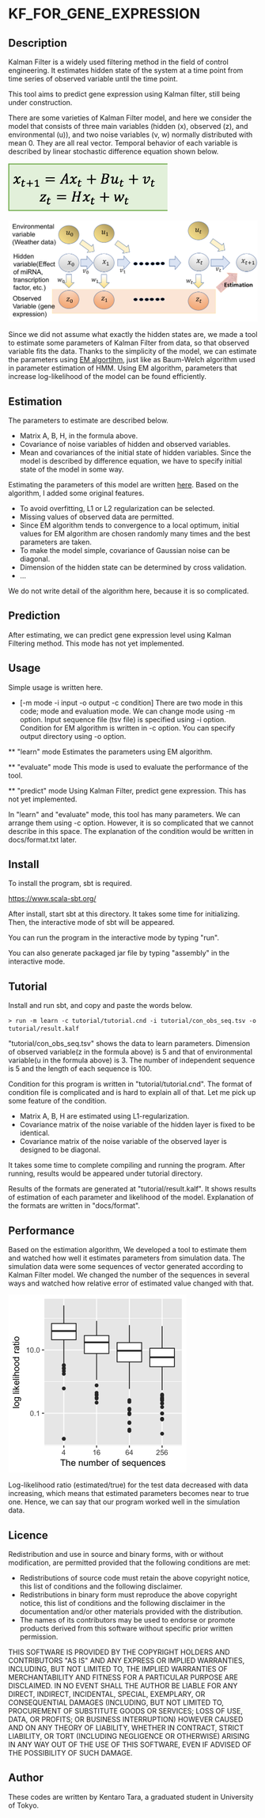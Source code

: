 KF_FOR_GENE_EXPRESSION
===


## Description

Kalman Filter is a widely used filtering method in the field of control engineering. It estimates hidden state of the system at a time point from time series of observed variable until the time point.

This tool aims to predict gene expression using Kalman filter, still being under construction.

There are some varieties of Kalman Filter model, and here we consider the model that consists of three main variables (hidden (x), observed (z), and environmental (u)), and two noise variables (v, w) normally distributed with mean 0. 
They are all real vector. Temporal behavior of each variable is described by linear stochastic difference equation shown below.

![equation for Kalman Filter](https://github.com/rnrnuraln/KF_FOR_GENE_EXPRESSION/blob/master/images/Screen%20Shot%202018-03-17%20at%2010.11.31.png)

![Explanation of Kalman Filter](https://github.com/rnrnuraln/KF_FOR_GENE_EXPRESSION/blob/master/images/kalman_picture.png)

Since we did not assume what exactly the hidden states are, we made a tool to estimate some parameters of Kalman Filter from data, so that observed variable fits the data. 
Thanks to the simplicity of the model, we can estimate the parameters using [EM algortihm](https://en.wikipedia.org/wiki/Expectation%E2%80%93maximization_algorithm), just like as Baum-Welch algorithm used in parameter estimation of HMM. 
Using EM algorithm, parameters that increase log-likelihood of the model can be found efficiently.

## Estimation

 The parameters to estimate are described below.
 
* Matrix A, B, H, in the formula above.
* Covariance of noise variables of hidden and observed variables.
* Mean and covariances of the initial state of hidden variables.
 Since the model is described by difference equation, we have to specify initial state of the model in some way.

 Estimating the parameters of this model are written [here](http://mlg.eng.cam.ac.uk/zoubin/course04/tr-96-2.pdf).
 Based on the algorithm, I added some original features.

* To avoid overfitting, L1 or L2 regularization can be selected.
* Missing values of observed data are permitted.
* Since EM algorithm tends to convergence to a local optimum, initial values for EM algorithm are chosen randomly many times and the best parameters are taken.
* To make the model simple, covariance of Gaussian noise can be diagonal.
* Dimension of the hidden state can be determined by cross validation.
* ...

 We do not write detail of the algorithm here, because it is so complicated. 
 
## Prediction

 After estimating, we can predict gene expression level using Kalman Filtering method. 
 This mode has not yet implemented.

## Usage

Simple usage is written here. 

* [-m mode -i input -o output -c condition]
 There are two mode in this code; mode and evaluation mode. We can change mode using -m option.
 Input sequence file (tsv file) is specified using -i option.
 Condition for EM algorithm is written in -c option.
 You can specify output directory using -o option.

** "learn" mode
 Estimates the parameters using EM algorithm.

** "evaluate" mode
 This mode is used to evaluate the performance of the tool.

** "predict" mode
 Using Kalman Filter, predict gene expression. This has not yet implemented.
 
 In "learn" and "evaluate" mode, this tool has many parameters.
 We can arrange them using -c option.
 However, it is so complicated that we cannot describe in this space.
 The explanation of the condition would be written in docs/format.txt later.
 
## Install

To install the program, sbt is required.

https://www.scala-sbt.org/

After install, start sbt at this directory. It takes some time for initializing. Then, the interactive mode of sbt will be appeared. 

You can run the program in the interactive mode by typing "run".

You can also generate packaged jar file by typing "assembly" in the interactive mode.

## Tutorial

 Install and run sbt, and copy and paste the words below.

```
> run -m learn -c tutorial/tutorial.cnd -i tutorial/con_obs_seq.tsv -o tutorial/result.kalf
```

 "tutorial/con_obs_seq.tsv" shows the data to learn parameters.
 Dimension of observed variable(z in the formula above) is 5 and that of environmental variable(u in the formula above) is 3. 
 The number of independent sequence is 5 and the length of each sequence is 100.

 Condition for this program is written in "tutorial/tutorial.cnd". 
 The format of condition file is complicated and is hard to explain all of that.
 Let me pick up some feature of the condition.
 
* Matrix A, B, H are estimated using L1-regularization.
* Covariance matrix of the noise variable of the hidden layer is fixed to be identical.
* Covariance matrix of the noise variable of the observed layer is designed to be diagonal.

 It takes some time to complete compiling and running the program.
 After running, results would be appeared under tutorial directory.
 
 Results of the formats are generated at "tutorial/result.kalf".
 It shows results of estimation of each parameter and likelihood of the model.
 Explanation of the formats are written in "docs/format".

## Performance

Based on the estimation algorithm, We developed a tool to estimate them and watched how well it estimates parameters from simulation data. 
The simulation data were some sequences of vector generated according to Kalman Filter model. 
We changed the number of the sequences in several ways and watched how relative error of estimated value changed with that. 

![log likelihood ratio for simulation data](https://github.com/rnrnuraln/KF_FOR_GENE_EXPRESSION/blob/master/images/log_likelihood.png)

Log-likelihood ratio (estimated/true) for the test data decreased with data increasing, which means that estimated parameters becomes near to true one. 
Hence, we can say that our program worked well in the simulation data. 


## Licence


Redistribution and use in source and binary forms, with or without
modification, are permitted provided that the following conditions are met:
* Redistributions of source code must retain the above copyright notice, 
  this list of conditions and the following disclaimer.
* Redistributions in binary form must reproduce the above copyright notice, 
  this list of conditions and the following disclaimer in the documentation 
  and/or other materials provided with the distribution.
* The names of its contributors 
  may be used to endorse or promote products derived from this software 
  without specific prior written permission.

THIS SOFTWARE IS PROVIDED BY THE COPYRIGHT HOLDERS AND CONTRIBUTORS "AS IS" AND
ANY EXPRESS OR IMPLIED WARRANTIES, INCLUDING, BUT NOT LIMITED TO, THE IMPLIED
WARRANTIES OF MERCHANTABILITY AND FITNESS FOR A PARTICULAR PURPOSE ARE
DISCLAIMED. IN NO EVENT SHALL THE AUTHOR BE LIABLE FOR ANY
DIRECT, INDIRECT, INCIDENTAL, SPECIAL, EXEMPLARY, OR CONSEQUENTIAL DAMAGES
(INCLUDING, BUT NOT LIMITED TO, PROCUREMENT OF SUBSTITUTE GOODS OR SERVICES;
LOSS OF USE, DATA, OR PROFITS; OR BUSINESS INTERRUPTION) HOWEVER CAUSED AND
ON ANY THEORY OF LIABILITY, WHETHER IN CONTRACT, STRICT LIABILITY, OR TORT
(INCLUDING NEGLIGENCE OR OTHERWISE) ARISING IN ANY WAY OUT OF THE USE OF THIS
SOFTWARE, EVEN IF ADVISED OF THE POSSIBILITY OF SUCH DAMAGE.

## Author

These codes are written by Kentaro Tara, a graduated student in University of Tokyo.
